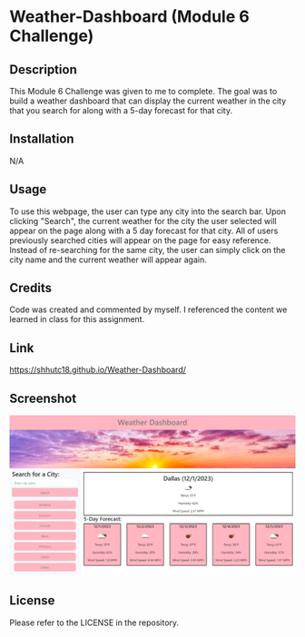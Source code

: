 # Weather-Dashboard (Module 6 Challenge)

## Description

This Module 6 Challenge was given to me to complete. The goal was to build a weather dashboard that can display the current weather in the city that you search for along with a 5-day forecast for that city.

## Installation

N/A

## Usage

To use this webpage, the user can type any city into the search bar. Upon clicking "Search", the current weather for the city the user selected will appear on the page along with a 5 day forecast for that city. All of users previously searched cities will appear on the page for easy reference. Instead of re-searching for the same city, the user can simply click on the city name and the current weather will appear again.

## Credits

Code was created and commented by myself. I referenced the content we learned in class for this assignment.

## Link

https://shhutc18.github.io/Weather-Dashboard/

## Screenshot

<img src="./Assets/images/WeatherDashboardFinal.jpg">

## License

Please refer to the LICENSE in the repository.